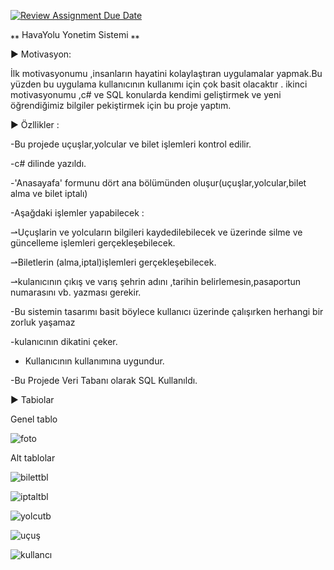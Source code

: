 [![Review Assignment Due Date](https://classroom.github.com/assets/deadline-readme-button-8d59dc4de5201274e310e4c54b9627a8934c3b88527886e3b421487c677d23eb.svg)](https://classroom.github.com/a/uelKf0-p)

⁎⁎ HavaYolu Yonetim Sistemi ⁎⁎

► Motivasyon:

  İlk motivasyonumu ,insanların hayatini kolaylaştıran uygulamalar yapmak.Bu yüzden bu uygulama kullanıcının kullanımı  için çok basit olacaktır .
  ikinci motivasyonumu ,c# ve SQL konularda kendimi geliştirmek ve yeni öğrendiğimiz bilgiler pekiştirmek için bu proje yaptım.

► Özllikler :


-Bu projede   uçuşlar,yolcular ve bilet işlemleri kontrol edilir.

-c# dilinde yazıldı.

-'Anasayafa' formunu dört ana bölümünden oluşur(uçuşlar,yolcular,bilet alma ve bilet iptalı)

-Aşağdaki işlemler yapabilecek :

⇀Uçuşlarin ve yolcuların bilgileri kaydedilebilecek ve üzerinde silme ve güncelleme işlemleri gerçekleşebilecek.

⇀Biletlerin (alma,iptal)işlemleri gerçekleşebilecek.

⇀kulanıcının çıkış ve varış şehrin adını ,tarihin belirlemesin,pasaportun numarasını vb. yazması gerekir.

-Bu sistemin tasarımı basit böylece kullanıcı üzerinde çalışırken herhangi bir zorluk yaşamaz

-kulanıcının dikatini çeker.

- Kullanıcının kullanımına uygundur.

-Bu Projede Veri Tabanı olarak SQL Kullanıldı.


► Tabiolar 

Genel tablo



![foto](https://user-images.githubusercontent.com/115526819/236587227-4c939ca7-0cc9-4885-8ea7-c1aa42df36e7.png)

Alt tablolar


![bilettbl](https://user-images.githubusercontent.com/115526819/236588003-f9c840d2-54b3-4717-95be-749171ba4460.png)

![iptaltbl](https://user-images.githubusercontent.com/115526819/236588013-7c931a89-4568-4857-89c3-fc278d9dfd59.png)

![yolcutb](https://user-images.githubusercontent.com/115526819/236588022-3f02764d-27c4-4c3c-ab55-5be6fd0f01e4.png)

![uçuş](https://user-images.githubusercontent.com/115526819/236588041-ee88ed89-edb0-4618-abef-519bd748bacc.png)

![kullancı](https://user-images.githubusercontent.com/115526819/236588048-f55dbfcf-7ae9-404f-9305-2e8227e09298.png)





